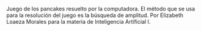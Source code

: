 Juego de los pancakes resuelto por la computadora. El método que se usa para la resolución del juego es la búsqueda de amplitud.
Por Elizabeth Loaeza Morales para la materia de Inteligencia Artificial I.

